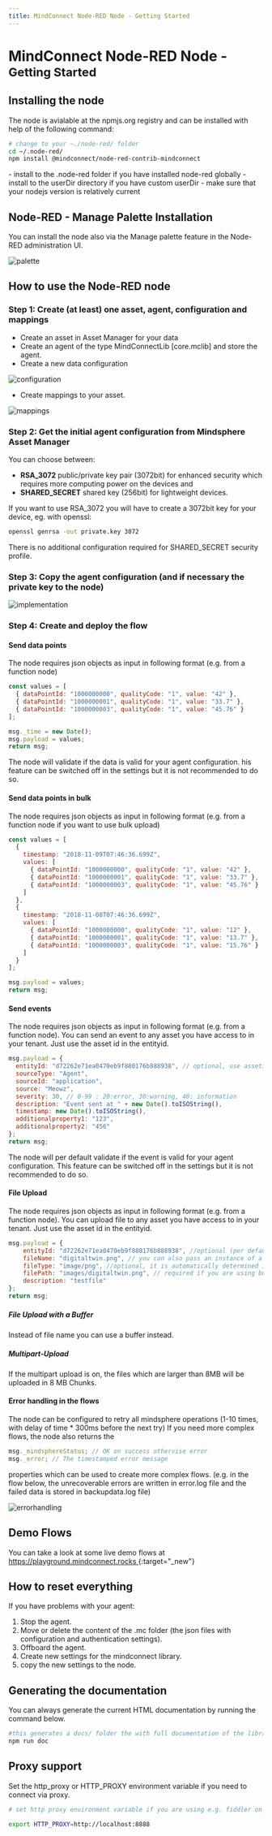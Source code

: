 ```yaml
---
title: MindConnect Node-RED Node - Getting Started
---
```


# MindConnect Node-RED Node - <small>Getting Started</small>

## Installing the node

The node is avialable at the npmjs.org registry and can be installed with help of the following command:

```bash
# change to your ~./node-red/ folder
cd ~/.node-red/
npm install @mindconnect/node-red-contrib-mindconnect
```

<!-- prettier-ignore-start -->
<i class="fas fa-info-circle"></i>
    - install to the .node-red folder if you have installed node-red globally
    - install to the userDir directory if you have custom userDir
    - make sure that your nodejs version is relatively current
<!-- prettier-ignore-end -->

## Node-RED - Manage Palette Installation

You can install the node also via the Manage palette feature in the Node-RED administration UI.

![palette](images/install_palette.png)

## How to use the Node-RED node

### Step 1: Create (at least) one asset, agent, configuration and mappings

- Create an asset in Asset Manager for your data
- Create an agent of the type MindConnectLib [core.mclib] and store the agent.
- Create a new data configuration

![configuration](images/dataconfig.png)

- Create mappings to your asset.

![mappings](images/datamappings.png)

### Step 2: Get the initial agent configuration from Mindsphere Asset Manager

You can choose between:

- **RSA_3072** public/private key pair (3072bit) for enhanced security which requires more computing power on the devices and
- **SHARED_SECRET** shared key (256bit) for lightweight devices.

If you want to use RSA_3072 you will have to create a 3072bit key for your device, eg. with openssl:

```bash
openssl genrsa -out private.key 3072
```

There is no additional configuration required for SHARED_SECRET security profile.

### Step 3: Copy the agent configuration (and if necessary the private key to the node)

![implementation](images/mindconnectagent-flow.png)

### Step 4: Create and deploy the flow

#### Send data points

The node requires json objects as input in following format (e.g. from a function node)

```javascript
const values = [
  { dataPointId: "1000000000", qualityCode: "1", value: "42" },
  { dataPointId: "1000000001", qualityCode: "1", value: "33.7" },
  { dataPointId: "1000000003", qualityCode: "1", value: "45.76" }
];

msg._time = new Date();
msg.payload = values;
return msg;
```

The node will validate if the data is valid for your agent configuration. his feature can be switched off in the settings but it is not recommended to do so.

#### Send data points in bulk

The node requires json objects as input in following format (e.g. from a function node if you want to use bulk upload)

```javascript
const values = [
  {
    timestamp: "2018-11-09T07:46:36.699Z",
    values: [
      { dataPointId: "1000000000", qualityCode: "1", value: "42" },
      { dataPointId: "1000000001", qualityCode: "1", value: "33.7" },
      { dataPointId: "1000000003", qualityCode: "1", value: "45.76" }
    ]
  },
  {
    timestamp: "2018-11-08T07:46:36.699Z",
    values: [
      { dataPointId: "1000000000", qualityCode: "1", value: "12" },
      { dataPointId: "1000000001", qualityCode: "1", value: "13.7" },
      { dataPointId: "1000000003", qualityCode: "1", value: "15.76" }
    ]
  }
];

msg.payload = values;
return msg;
```

#### Send events

The node requires json objects as input in following format (e.g. from a function node). You can send an event to any asset you have access to in your tenant. Just use the asset id in the entityid.

```javascript
msg.payload = {
  entityId: "d72262e71ea0470eb9f880176b888938", // optional, use assetid if you want to send event somewhere else :)
  sourceType: "Agent",
  sourceId: "application",
  source: "Meowz",
  severity: 30, // 0-99 : 20:error, 30:warning, 40: information
  description: "Event sent at " + new Date().toISOString(),
  timestamp: new Date().toISOString(),
  additionalproperty1: "123",
  additionalproperty2: "456"
};
return msg;
```

The node will per default validate if the event is valid for your agent configuration. This feature can be switched off in the settings but it
is not recommended to do so.

#### File Upload

The node requires json objects as input in following format (e.g. from a function node). You can upload file to any asset you have access to in your tenant. Just use the asset id in the entityid.

```javascript
msg.payload = {
    entityId: "d72262e71ea0470eb9f880176b888938", //optional (per default files are uploaded to the agent)
    fileName: "digitaltwin.png", // you can also pass an instance of a Buffer
    fileType: "image/png", //optional, it is automatically determined if there is no fileType specified
    filePath: "images/digitaltwin.png", // required if you are using buffer instead of the file name
    description: "testfile"
};
return msg;
```

##### File Upload with a  Buffer

Instead of file name you can use a buffer instead.

##### Multipart-Upload

If the multipart upload is on, the files which are larger than 8MB will be uploaded in 8 MB Chunks.

#### Error handling in the flows

The node can be configured to retry all mindsphere operations (1-10 times, with delay of time \* 300ms before the next try)
If you need more complex flows, the node also returns the

```javascript
msg._mindsphereStatus; // OK on success othervise error
msg._error; // The timestamped error message
```

properties which can be used to create more complex flows. (e.g. in the flow below, the unrecoverable errors are written in error.log file and the failed data is stored in backupdata.log file)

![errorhandling](images/errorhandling.png)

## Demo Flows

You can take a look at some live demo flows at [https://playground.mindconnect.rocks <i class="fa fa-external-link-alt"></i>](https://playground.mindconnect.rocks){:target="\_new"}

## How to reset everything

If you have problems with your agent:

1. Stop the agent.
2. Move or delete the content of the .mc folder (the json files with configuration and authentication settings).
3. Offboard the agent.
4. Create new settings for the mindconnect library.
5. copy the new settings to the node.

## Generating the documentation

You can always generate the current HTML documentation by running the command below.

```bash
#this generates a docs/ folder the with full documentation of the library.
npm run doc
```

## Proxy support

Set the http_proxy or HTTP_PROXY environment variable if you need to connect via proxy.

```bash
# set http proxy environment variable if you are using e.g. fiddler on the localhost.

export HTTP_PROXY=http://localhost:8888
```
